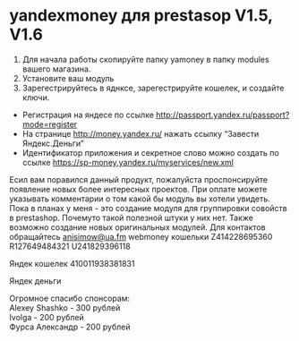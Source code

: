 yandexmoney для prestasop V1.5, V1.6
===========
1. Для начала работы скопируйте папку yamoney в папку modules вашего магазина.
2. Установите ваш модуль
3. Зарегестрируйтесь в яднксе, зарегестрируйте кошелек, и создайте ключи.
  - Регистрация на яндесе по ссылке http://passport.yandex.ru/passport?mode=register
  - На странице http://money.yandex.ru/ нажать ссылку “Завести Яндекс.Деньги”
  - Идентификатор приложения и секретное слово можно создать по ссылке https://sp-money.yandex.ru/myservices/new.xml


Есил вам поравился данный продукт, пожалуйста проспонсируйте появление новых более интересных проектов. 
При оплате можете указывать комментарии о том какой бы модуль вы хотели увидеть. 
Пока в планах у меня - это создание модуля для группировки совойств в prestashop. 
Почемуто такой полезной штуки у них нет. 
Также возможно создание новых оригинальных модулей. 
Для контактов обращайтесь anisimow@ua.fm 
webmoney кошельки 
Z414228695360 
R127649484321 
U241829396118

Яндек кошелек 
410011938381831

Яндек деньги


Огромное спасибо спонсорам: <br />
Alexey Shashko  -  300 рублей <br />
Ivolga - 200 рублей <br />
Фурса Александр - 200 рублей

